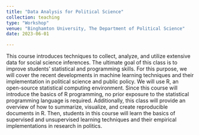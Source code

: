 ```yaml
---
title: "Data Analysis for Political Science"
collection: teaching
type: "Workshop"
venue: "Binghamton University, The Department of Political Science"
date: 2023-06-01

---
```


This course introduces techniques to collect, analyze, and utilize extensive data for social science inferences. The ultimate goal of this class is to improve students’ statistical and programming skills. For this purpose, we will cover the recent developments in machine learning techniques and their implementation in political science and public policy. 
We will use R, an open-source statistical computing environment. Since this course will introduce the basics of R programming, no prior exposure to the statistical programming language is required. Additionally, this class will provide an overview of how to summarize, visualize, and create reproducible documents in R. Then, students in this course will learn the basics of supervised and unsupervised learning techniques and their empirical implementations in research in politics.   


